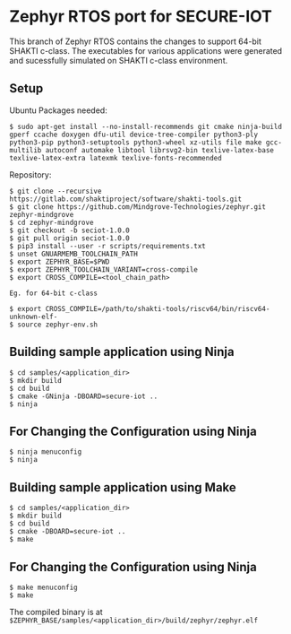 # Zephyr RTOS port for SECURE-IOT

This branch of Zephyr RTOS contains the changes to support 64-bit SHAKTI c-class. The executables for various applications were generated and sucessfully simulated on SHAKTI c-class environment.

## Setup
Ubuntu Packages needed:
```
$ sudo apt-get install --no-install-recommends git cmake ninja-build gperf ccache doxygen dfu-util device-tree-compiler python3-ply python3-pip python3-setuptools python3-wheel xz-utils file make gcc-multilib autoconf automake libtool librsvg2-bin texlive-latex-base texlive-latex-extra latexmk texlive-fonts-recommended
```

Repository:
```
$ git clone --recursive https://gitlab.com/shaktiproject/software/shakti-tools.git
$ git clone https://github.com/Mindgrove-Technologies/zephyr.git zephyr-mindgrove
$ cd zephyr-mindgrove
$ git checkout -b seciot-1.0.0
$ git pull origin seciot-1.0.0
$ pip3 install --user -r scripts/requirements.txt
$ unset GNUARMEMB_TOOLCHAIN_PATH
$ export ZEPHYR_BASE=$PWD
$ export ZEPHYR_TOOLCHAIN_VARIANT=cross-compile
$ export CROSS_COMPILE=<tool_chain_path>

Eg. for 64-bit c-class

$ export CROSS_COMPILE=/path/to/shakti-tools/riscv64/bin/riscv64-unknown-elf-
$ source zephyr-env.sh
```
## Building sample application using Ninja

```
$ cd samples/<application_dir>
$ mkdir build 
$ cd build
$ cmake -GNinja -DBOARD=secure-iot ..
$ ninja
```

## For Changing the Configuration using Ninja

```
$ ninja menuconfig
$ ninja
```

## Building sample application using Make

```
$ cd samples/<application_dir>
$ mkdir build 
$ cd build
$ cmake -DBOARD=secure-iot ..
$ make
```

## For Changing the Configuration using Ninja

```
$ make menuconfig
$ make
```

The compiled binary is at ``$ZEPHYR_BASE/samples/<application_dir>/build/zephyr/zephyr.elf``
